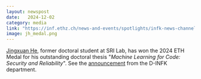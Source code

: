 ```yaml
---
layout: newspost
date:   2024-12-02
category: media
link: "https://inf.ethz.ch/news-and-events/spotlights/infk-news-channel/2024/12/outstanding-doctoral-theses-2024.html"
image: jh_medal.png
---
```


[]() [Jingxuan He](https://www.sri.inf.ethz.ch/people/jingxuan), former doctoral student at SRI Lab, has won the 2024 ETH Medal for his outstanding doctoral thesis "_Machine Learning for Code: Security and Reliability_". See the [announcement](https://inf.ethz.ch/news-and-events/spotlights/infk-news-channel/2024/12/outstanding-doctoral-theses-2024.html) from the D-INFK department.
